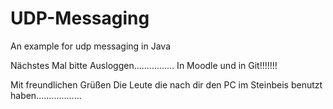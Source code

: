 # UDP-Messaging
An example for udp messaging in Java

Nächstes Mal bitte Ausloggen................ In Moodle und in Git!!!!!!!

Mit freundlichen Grüßen
Die Leute die nach dir den PC im Steinbeis benutzt haben..................
